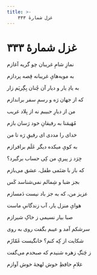 ```yaml
---
title: >-
    غزل شمارهٔ ۳۳۳
---
```

# غزل شمارهٔ ۳۳۳

<div class="b" id="bn1"><div class="m1"><p>نمازِ شامِ غریبان چو گریه آغازم</p></div>
<div class="m2"><p>به مویه‌هایِ غریبانه قِصه پردازم</p></div></div>
<div class="b" id="bn2"><div class="m1"><p>به یادِ یار و دیار آن چُنان بِگِریَم زار</p></div>
<div class="m2"><p>که از جهان رَه و رسمِ سفر براندازم</p></div></div>
<div class="b" id="bn3"><div class="m1"><p>من از دیارِ حبیبم نه از بِلاد غریب</p></div>
<div class="m2"><p>مُهَیمَنا به رفیقانِ خود رَسان بازم</p></div></div>
<div class="b" id="bn4"><div class="m1"><p>خدای را مددی ای رفیقِ رَه تا من</p></div>
<div class="m2"><p>به کویِ میکده دیگر عَلَم برافرازم</p></div></div>
<div class="b" id="bn5"><div class="m1"><p>خِرَد ز پیریِ من کِی حساب برگیرد؟</p></div>
<div class="m2"><p>که باز با صَنَمی طفل، عشق می‌بازم</p></div></div>
<div class="b" id="bn6"><div class="m1"><p>بجز صَبا و شِمالم نمی‌شناسد کَس</p></div>
<div class="m2"><p>عزیز من، که به جز باد نیست دَمسازم</p></div></div>
<div class="b" id="bn7"><div class="m1"><p>هوایِ منزل یار، آب زندگانیِ ماست</p></div>
<div class="m2"><p>صبا بیار نسیمی ز خاکِ شیرازم</p></div></div>
<div class="b" id="bn8"><div class="m1"><p>سرشکم آمد و عیبم بگفت روی به روی</p></div>
<div class="m2"><p>شکایت از کِه کنم؟ خانگیست غَمّازَم</p></div></div>
<div class="b" id="bn9"><div class="m1"><p>ز چَنگِ زهره شنیدم که صبحدم می‌گفت</p></div>
<div class="m2"><p>غلامِ حافظِ خوش لهجهٔ خوش آوازم</p></div></div>
